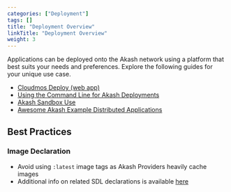 ```yaml
---
categories: ["Deployment"]
tags: []
title: "Deployment Overview"
linkTitle: "Deployment Overview"
weight: 3
---
```


Applications can be deployed onto the Akash network using a platform that best suits your needs and preferences. Explore the following guides for your unique use case.

- [Cloudmos Deploy (web app)](/docs/deployments/cloudmos-deploy/)
- [Using the Command Line for Akash Deployments ](/docs/deployments/akash-cli/installation/)
- [Akash Sandbox Use](/docs/deployments/sandbox/introduction/)
- [Awesome Akash Example Distributed Applications](/docs/deployments/apps-on-akash/)

## Best Practices

### Image Declaration

- Avoid using `:latest` image tags as Akash Providers heavily cache images
- Additional info on related SDL declarations is available [here](/docs/getting-started/stack-definition-language/)

